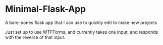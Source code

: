 # Minimal-Flask-App
A bare-bones flask app that I can use to quickly edit to make new projects
 
Just set up to use WTFForms, and currently takes one input, and responds with the reverse of that input.
